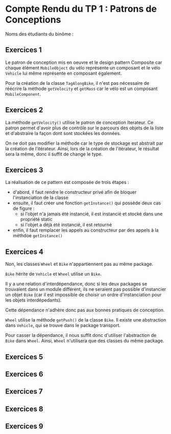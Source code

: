 # Compte Rendu du TP 1 : Patrons de Conceptions

Noms des étudiants du binôme :

## Exercices 1
Le patron de conception mis en oeuvre et le design pattern Composite car chaque élément `MobileObject` du vélo représente un composant et le vélo `Vehicle` lui même représente en composant également.

Pour la création de la classe `TagAlongBike`, il n'est pas nécessaire de réécrire la méthode `getVelocity` et `getMass` car le vélo est un composant `MobileComponent`.

## Exercices 2
La méthode `getVelocity()` utilise le patron de conception Iterateur. Ce patron permet d'avoir plus de contrôle sur le parcours des objets de la liste et d'abstraire la façon dont sont stockées les données.

On ne doit pas modifier la méthode car le type de stockage est abstrait par la création de l'itérateur. Ainsi, lors de la création de l'itérateur, le résultat sera la même, donc il suffit de change le type.

## Exercices 3

La réalisation de ce pattern est composée de trois étapes :
- d'abord, il faut rendre le constructeur privé afin de bloquer l'instanciation de la classe
- ensuite, il faut créer une fonction `getInstance()` qui possède deux cas de figure :
    - si l'objet n'a jamais été instancié, il est instancié et stocké dans une propriété static
    - si l'objet a déjà été instancié, il est retourné
- enfin, il faut remplacer les appels au constructeur par des appels à la méthdoe `getInstance()`

## Exercices 4

Non, les classes `Wheel` et `Bike` n'appartiennent pas au même package.

`Bike` hérite de `Vehicle` et `Wheel` utilise un `Bike`. 

Il y a une relation d'interdépendance, donc si les deux packages se trouvaient dans un module différent, ils ne seraient pas possible d'instancier un objet `Bike` (car il est impossible de choisir un ordre d'instanciation pour les objets interdépedants).

Cette dépendance n'adhère donc pas aux bonnes pratiques de conception.

`Wheel` utilise la méthode `getPush()` de la classe `Bike`. Il existe une abstraction dans `Vehicle`, qui se trouve dans le package transport.

Pour casser la dépendance, il nous suffit donc d'utiliser l'abstraction de `Bike` dans `Wheel`. Ainsi, `Wheel` n'utilisera que des classes du même package.

## Exercices 5

## Exercices 6

## Exercices 7

## Exercices 8

## Exercices 9
